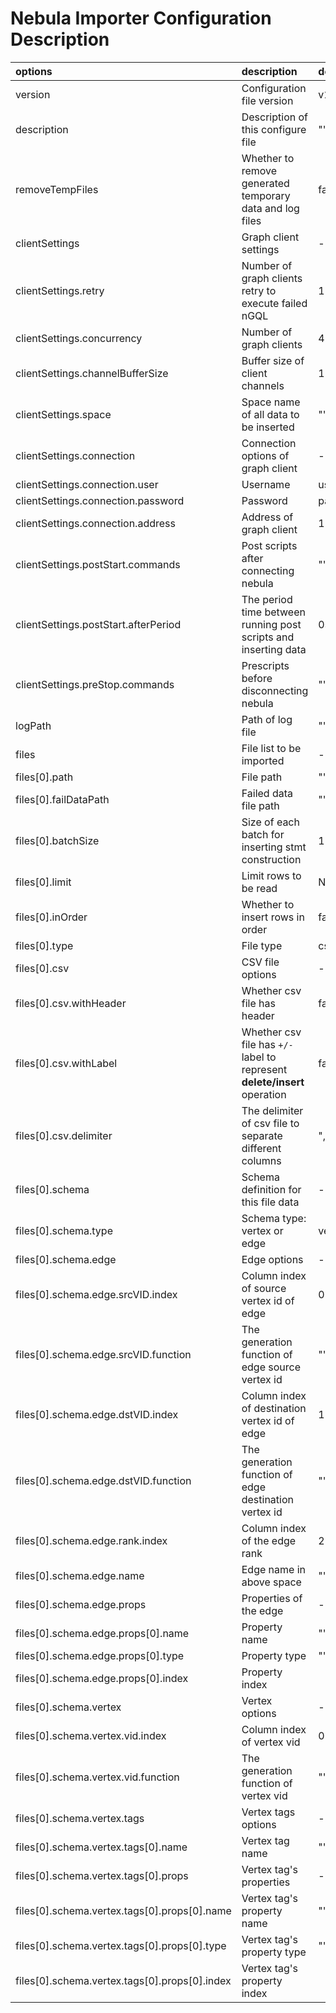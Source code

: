 # Nebula Importer Configuration Description

| options                                       | description                                                               | default        |
| :--                                           | :--                                                                       | :--            |
| version                                       | Configuration file version                                                | v1             |
| description                                   | Description of this configure file                                        | ""             |
| removeTempFiles                               | Whether to remove generated temporary data and log files                  | false          |
| clientSettings                                | Graph client settings                                                     | -              |
| clientSettings.retry                          | Number of graph clients retry to execute failed nGQL                      | 1              |
| clientSettings.concurrency                    | Number of graph clients                                                   | 4              |
| clientSettings.channelBufferSize              | Buffer size of client channels                                            | 128            |
| clientSettings.space                          | Space name of all data to be inserted                                     | ""             |
| clientSettings.connection                     | Connection options of graph client                                        | -              |
| clientSettings.connection.user                | Username                                                                  | user           |
| clientSettings.connection.password            | Password                                                                  | password       |
| clientSettings.connection.address             | Address of graph client                                                   | 127.0.0.1:3699 |
| clientSettings.postStart.commands             | Post scripts after connecting nebula                                      | ""             |
| clientSettings.postStart.afterPeriod          | The period time between running post scripts and inserting data           | 0s             |
| clientSettings.preStop.commands               | Prescripts before disconnecting nebula                                    | ""             |
| logPath                                       | Path of log file                                                          | ""             |
| files                                         | File list to be imported                                                  | -              |
| files[0].path                                 | File path                                                                 | ""             |
| files[0].failDataPath                         | Failed data file path                                                     | ""             |
| files[0].batchSize                            | Size of each batch for inserting stmt construction                        | 128            |
| files[0].limit                                | Limit rows to be read                                                     | NULL           |
| files[0].inOrder                              | Whether to insert rows in order                                           | false          |
| files[0].type                                 | File type                                                                 | csv            |
| files[0].csv                                  | CSV file options                                                          | -              |
| files[0].csv.withHeader                       | Whether csv file has header                                               | false          |
| files[0].csv.withLabel                        | Whether csv file has `+/-` label to represent **delete/insert** operation | false          |
| files[0].csv.delimiter                        | The delimiter of csv file to separate different columns                   | ","            |
| files[0].schema                               | Schema definition for this file data                                      | -              |
| files[0].schema.type                          | Schema type: vertex or edge                                               | vertex         |
| files[0].schema.edge                          | Edge options                                                              | -              |
| files[0].schema.edge.srcVID.index             | Column index of source vertex id of edge                                  | 0              |
| files[0].schema.edge.srcVID.function          | The generation function of edge source vertex id                          | ""             |
| files[0].schema.edge.dstVID.index             | Column index of destination vertex id of edge                             | 1              |
| files[0].schema.edge.dstVID.function          | The generation function of edge destination vertex id                     | ""             |
| files[0].schema.edge.rank.index               | Column index of the edge rank                                             | 2              |
| files[0].schema.edge.name                     | Edge name in above space                                                  | ""             |
| files[0].schema.edge.props                    | Properties of the edge                                                    | -              |
| files[0].schema.edge.props[0].name            | Property name                                                             | ""             |
| files[0].schema.edge.props[0].type            | Property type                                                             | ""             |
| files[0].schema.edge.props[0].index           | Property index                                                            |                |
| files[0].schema.vertex                        | Vertex options                                                            | -              |
| files[0].schema.vertex.vid.index              | Column index of vertex vid                                                | 0              |
| files[0].schema.vertex.vid.function           | The generation function of vertex vid                                     | ""             |
| files[0].schema.vertex.tags                   | Vertex tags options                                                       | -              |
| files[0].schema.vertex.tags[0].name           | Vertex tag name                                                           | ""             |
| files[0].schema.vertex.tags[0].props          | Vertex tag's properties                                                   | -              |
| files[0].schema.vertex.tags[0].props[0].name  | Vertex tag's property name                                                | ""             |
| files[0].schema.vertex.tags[0].props[0].type  | Vertex tag's property type                                                | ""             |
| files[0].schema.vertex.tags[0].props[0].index | Vertex tag's property index                                               |                |
